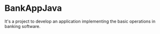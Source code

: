 # BankAppJava
It's a project to develop an application implementing the basic operations in banking software.
